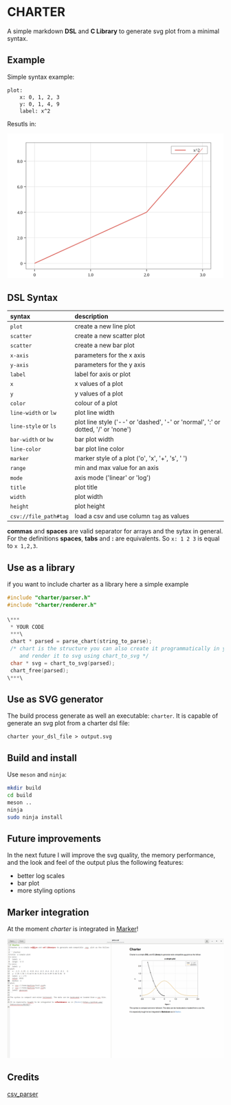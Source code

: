 # CHARTER
A simple markdown **DSL** and **C Library** to generate svg plot from a minimal syntax.



## Example

Simple syntax example:

```
plot:
    x: 0, 1, 2, 3
    y: 0, 1, 4, 9
    label: x^2
```

Resutls in:

![result](test/test.svg)

## DSL Syntax

| syntax | description |
| :----- | :------  |
|```plot```| create a new line plot|
|```scatter```| create a new scatter plot|
|```scatter```| create a new bar plot  |
|```x-axis```| parameters for the x axis |
|```y-axis```| parameters for the y axis |
|```label``` | label for axis or plot |
|```x```| x values of a plot |
|```y```| y values of a plot | 
|```color```| colour of a plot |  
|```line-width``` or ```lw```| plot line width |
|```line-style``` or ```ls```| plot line style ('--' or 'dashed', '-' or 'normal', ':' or dotted, '/' or 'none')|
|```bar-width``` or ```bw``` | bar plot width|
|```line-color```| bar plot line color |
|```marker```| marker style of a plot ('o', 'x', '+', 's', ' ')|
|```range```| min and max value for an axis |
|```mode``` | axis mode ('linear' or 'log') |
|```title```| plot title |
|```width```| plot width |
|```height```| plot height |
|```csv://file_path#tag```| load a csv and use column ```tag``` as values |

**commas** and **spaces** are valid separator for arrays and the sytax in general.
For the definitions **spaces**, **tabs** and **:** are equivalents. So ```x: 1 2 3``` is equal to ```x 1,2,3```.

## Use as a library
if you want to include charter as a library here a simple example

```c
#include "charter/parser.h"
#include "charter/renderer.h"

\***
 * YOUR CODE
 ***\
 chart * parsed = parse_chart(string_to_parse);
 /* chart is the structure you can also create it programmatically in your code
    and render it to svg using chart_to_svg */
 char * svg = chart_to_svg(parsed);
 chart_free(parsed);
\***\
```

## Use as SVG generator

The build process generate as well an executable: ```charter```. It is capable of generate an svg plot from a charter dsl file:

```
charter your_dsl_file > output.svg
```

## Build and install

Use ```meson``` and ```ninja```:

```bash
mkdir build
cd build
meson ..
ninja 
sudo ninja install
```
## Future improvements

In the next future I will improve the svg quality, the memory performance, and the look and feel of the output plus the following features:
 
 - better log scales
 - bar plot
 - more styling options

## Marker integration
At the moment _charter_ is integrated in [Marker](https://github.com/fabiocolacio/Marker/)!

![marker and charter](marker_charter_support.png)

## Credits

[csv_parser](https://github.com/JamesRamm/csv_parserhttps://github.com/JamesRamm/csv_parser) 
